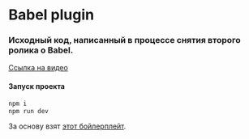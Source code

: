 # Babel plugin

### Исходный код, написанный в процессе снятия второго ролика о Babel.

[Ссылка на видео](https://youtu.be/ths5d1CujNw)

#### Запуск проекта

```bash
npm i
npm run dev
```

За основу взят [этот бойлерплейт](https://github.com/piecioshka/boilerplate-webpack-babel).
